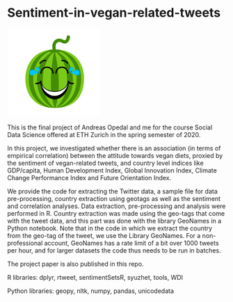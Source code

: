 # Sentiment-in-vegan-related-tweets

![](./happy_watermelon.png)

This is the final project of Andreas Opedal and me for the course Social Data Science offered at ETH Zurich in the spring semester of 2020. 

In this project, we investigated whether there is an association (in terms of empirical correlation) between the attitude towards vegan diets, proxied by the sentiment of vegan-related tweets, and country level indices like GDP/capita, Human Development Index, Global Innovation Index, Climate Change Performance Index and Future Orientation Index.

We provide the code for extracting the Twitter data, a sample file for data pre-processing, country extraction using geotags as well as the sentiment and correlation analyses. Data extraction, pre-processing and analysis were performed in R. Country extraction was made using the geo-tags that come with the tweet data, and this part was done with the library GeoNames in a Python notebook.
Note that in the code in which we extract the country from the geo-tag of the tweet, we use the Library GeoNames. For a non-professional account, GeoNames has a rate limit of a bit over 1000 tweets per hour, and for larger datasets the code thus needs to be run in batches. 

The project paper is also published in this repo.

R libraries: dplyr, rtweet, sentimentSetsR, syuzhet, tools, WDI

Python libraries: geopy, nltk, numpy, pandas, unicodedata
